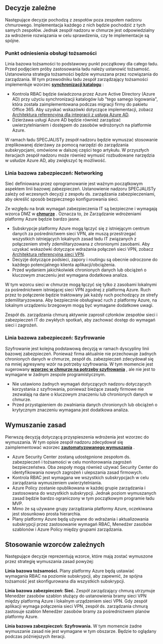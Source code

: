 <!-- TEMPLATE FILE - DO NOT ADD METADATA -->
<!-- markdownlint-disable MD002 MD041 -->

## <a name="dependent-decisions"></a>Decyzje zależne

Następujące decyzje pochodzą z zespołów poza zespołem nadzoru chmurowego. Implementacja każdego z nich będzie pochodzić z tych samych zespołów. Jednak zespół nadzoru w chmurze jest odpowiedzialny za wdrożenie rozwiązania w celu sprawdzenia, czy te implementacje są spójne.

### <a name="identity-baseline"></a>Punkt odniesienia obsługi tożsamości

Linia bazowa tożsamości to podstawowy punkt początkowy dla całego ładu. Przed podjęciem próby zastosowania ładu należy ustanowić tożsamość. Ustanowiona strategia tożsamości będzie wymuszana przez rozwiązania do zarządzania.
W tym przewodniku ładu zespół zarządzający tożsamości implementuje wzorzec **[synchronizacji katalogu](../../../../decision-guides/identity/index.md#directory-synchronization)** :

- Kontrola RBAC będzie świadczona przez Azure Active Directory (Azure AD) przy użyciu synchronizacji katalogów lub "tego samego logowania", która została zaimplementowana podczas migracji firmy do pakietu Office 365. Aby uzyskać wskazówki dotyczące implementacji, zobacz [Architektura referencyjna dla integracji z usługą Azure AD](https://docs.microsoft.com/azure/architecture/reference-architectures/identity/azure-ad).
- Dzierżawa usługi Azure AD będzie również zarządzać uwierzytelnianiem i dostępem do zasobów wdrożonych na platformie Azure.

W ramach ładu SPECJALISTy zespół nadzoru będzie wymuszać stosowanie zreplikowanej dzierżawy za pomocą narzędzi do zarządzania subskrypcjami, omówione w dalszej części tego artykułu. W przyszłych iteracjach zespół nadzoru może również wymusić rozbudowane narzędzia w usłudze Azure AD, aby zwiększyć tę możliwość.

### <a name="security-baseline-networking"></a>Linia bazowa zabezpieczeń: Networking

Sieć definiowana przez oprogramowanie jest ważnym początkowym aspektem linii bazowej zabezpieczeń. Ustanowienie nadzoru SPECJALISTy zależy od wczesnych decyzji z zespołu ds. zarządzania zabezpieczeniami, aby określić sposób bezpiecznego konfigurowania sieci.

Ze względu na brak wymagań zabezpieczenia IT są bezpieczne i wymagają wzorca DMZ w **[chmurze](../../../../decision-guides/software-defined-network/cloud-dmz.md)** . Oznacza to, że Zarządzanie wdrożeniami platformy Azure będzie bardzo jasne.

- Subskrypcje platformy Azure mogą łączyć się z istniejącym centrum danych za pośrednictwem sieci VPN, ale muszą przestrzegać wszystkich istniejących lokalnych zasad ładu IT związanych z połączeniem strefy zdemilitaryzowana z chronionymi zasobami. Aby uzyskać wskazówki dotyczące wdrażania połączeń sieci VPN, zobacz [Architektura referencyjna sieci VPN](https://docs.microsoft.com/azure/architecture/reference-architectures/hybrid-networking/vpn).
- Decyzje dotyczące podsieci, zapory i routingu są obecnie odroczone do każdego potencjalnego klienta aplikacji/obciążenia.
- Przed wydaniem jakichkolwiek chronionych danych lub obciążeń o kluczowym znaczeniu jest wymagana dodatkowa analiza.

W tym wzorcu sieci w chmurze mogą łączyć się tylko z zasobami lokalnymi za pośrednictwem istniejącej sieci VPN zgodnej z platformą Azure. Ruch przez to połączenie będzie traktowany jak każdy ruch pochodzący ze strefy zdemilitaryzowana. Aby bezpiecznie obsługiwać ruch z platformy Azure, na lokalnym urządzeniu brzegowym mogą być wymagane dodatkowe uwagi.

Zespół ds. zarządzania chmurą aktywnie zaprosił członków zespołów sieci i zabezpieczeń IT do zwykłych spotkań, aby zachować dostęp do wymagań sieci i zagrożeń.

### <a name="security-baseline-encryption"></a>Linia bazowa zabezpieczeń: Szyfrowanie

Szyfrowanie jest kolejną podstawową decyzją w ramach dyscypliny linii bazowej zabezpieczeń. Ponieważ firma aktualnie nie przechowuje żadnych chronionych danych w chmurze, zespół ds. zabezpieczeń zdecydował się na mniej agresywny wzór na potrzeby szyfrowania.
W tym momencie jest sugerowany **[wzorzec w chmurze na potrzeby szyfrowania](../../../../decision-guides/encryption/index.md#key-management)** , ale nie jest to wymagane w żadnym zespole programistycznym.

- Nie ustawiono żadnych wymagań dotyczących nadzoru dotyczących korzystania z szyfrowania, ponieważ bieżące zasady firmowe nie zezwalają na dane o kluczowym znaczeniu lub chronionych danych w chmurze.
- Przed przystąpieniem do zwalniania danych chronionych lub obciążeń o krytycznym znaczeniu wymagana jest dodatkowa analiza.

## <a name="policy-enforcement"></a>Wymuszanie zasad

Pierwszą decyzją dotyczącą przyspieszenia wdrożenia jest wzorzec do wymuszania. W tym opisie zespół nadzoru zdecydował się zaimplementować wzorzec **[zautomatyzowanego wymuszania](../../../../decision-guides/policy-enforcement/index.md#automated-enforcement)** .

- Azure Security Center zostaną udostępnione zespołom ds. zabezpieczeń i tożsamości w celu monitorowania zagrożeń bezpieczeństwa. Oba zespoły mogą również używać Security Center do identyfikowania nowych zagrożeń i ulepszania zasad firmowych.
- Kontrola RBAC jest wymagana we wszystkich subskrypcjach w celu zarządzania wymuszeniem uwierzytelniania.
- Azure Policy zostanie opublikowana w każdej grupie zarządzania i zastosowana do wszystkich subskrypcji. Jednak poziom wymuszanych zasad będzie bardzo ograniczony w tym początkowym programie ładu MVP.
- Mimo że są używane grupy zarządzania platformy Azure, oczekiwana jest stosunkowo prosta hierarchia.
- Plany platformy Azure będą używane do wdrażania i aktualizowania subskrypcji przez zastosowanie wymagań RBAC, Menedżer zasobów szablonów i Azure Policy między grupami zarządzania.

## <a name="applying-the-dependent-patterns"></a>Stosowanie wzorców zależnych

Następujące decyzje reprezentują wzorce, które mają zostać wymuszone przez strategię wymuszania zasad powyżej:

**Linia bazowa tożsamości.** Plany platformy Azure będą ustawiać wymagania RBAC na poziomie subskrypcji, aby zapewnić, że spójna tożsamość jest skonfigurowana dla wszystkich subskrypcji.

**Linia bazowa zabezpieczeń: Sieć.** Zespół zarządzający chmurą utrzymuje Menedżer zasobów szablon służący do ustanowienia bramy sieci VPN między platformą Azure i lokalnym urządzeniem sieci VPN. Gdy zespół aplikacji wymaga połączenia sieci VPN, zespół ds. zarządzania chmurą zastosuje szablon Menedżer zasobów bramy za pośrednictwem planów platformy Azure.

**Linia bazowa zabezpieczeń: Szyfrowania.** W tym momencie żadne wymuszanie zasad nie jest wymagane w tym obszarze. Będzie to oglądany podczas późniejszych iteracji.
